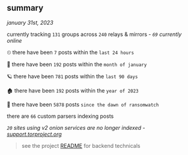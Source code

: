
## summary
_january 31st, 2023_

currently tracking `131` groups across `240` relays & mirrors - _`69` currently online_

⏲ there have been `7` posts within the `last 24 hours`

🦈 there have been `192` posts within the `month of january`

🪐 there have been `781` posts within the `last 90 days`

🏚 there have been `192` posts within the `year of 2023`

🦕 there have been `5878` posts `since the dawn of ransomwatch`

there are `66` custom parsers indexing posts

_`20` sites using v2 onion services are no longer indexed - [support.torproject.org](https://support.torproject.org/onionservices/v2-deprecation/)_

> see the project [README](https://github.com/joshhighet/ransomwatch#ransomwatch--) for backend technicals

